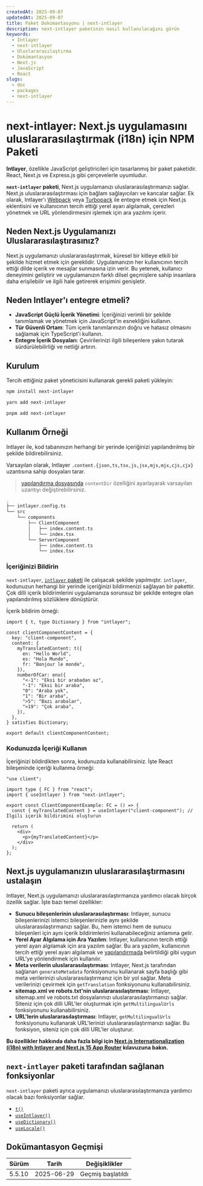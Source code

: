 ```yaml
---
createdAt: 2025-09-07
updatedAt: 2025-09-07
title: Paket Dokümantasyonu | next-intlayer
description: next-intlayer paketinin nasıl kullanılacağını görün
keywords:
  - Intlayer
  - next-intlayer
  - Uluslararasılaştırma
  - Dokümantasyon
  - Next.js
  - JavaScript
  - React
slugs:
  - doc
  - packages
  - next-intlayer
---
```


# next-intlayer: Next.js uygulamasını uluslararasılaştırmak (i18n) için NPM Paketi

**Intlayer**, özellikle JavaScript geliştiricileri için tasarlanmış bir paket paketidir. React, Next.js ve Express.js gibi çerçevelerle uyumludur.

**`next-intlayer` paketi**, Next.js uygulamanızı uluslararasılaştırmanızı sağlar. Next.js uluslararasılaştırması için bağlam sağlayıcıları ve kancalar sağlar. Ek olarak, Intlayer'ı [Webpack](https://webpack.js.org/) veya [Turbopack](https://nextjs.org/docs/app/api-reference/turbopack) ile entegre etmek için Next.js eklentisini ve kullanıcının tercih ettiği yerel ayarı algılamak, çerezleri yönetmek ve URL yönlendirmesini işlemek için ara yazılımı içerir.

## Neden Next.js Uygulamanızı Uluslararasılaştırasınız?

Next.js uygulamanızı uluslararasılaştırmak, küresel bir kitleye etkili bir şekilde hizmet etmek için gereklidir. Uygulamanızın her kullanıcının tercih ettiği dilde içerik ve mesajlar sunmasına izin verir. Bu yetenek, kullanıcı deneyimini geliştirir ve uygulamanızın farklı dilsel geçmişlere sahip insanlara daha erişilebilir ve ilgili hale getirerek erişimini genişletir.

## Neden Intlayer'ı entegre etmeli?

- **JavaScript Güçlü İçerik Yönetimi**: İçeriğinizi verimli bir şekilde tanımlamak ve yönetmek için JavaScript'in esnekliğini kullanın.
- **Tür Güvenli Ortam**: Tüm içerik tanımlarınızın doğru ve hatasız olmasını sağlamak için TypeScript'i kullanın.
- **Entegre İçerik Dosyaları**: Çevirilerinizi ilgili bileşenlere yakın tutarak sürdürülebilirliği ve netliği artırın.

## Kurulum

Tercih ettiğiniz paket yöneticisini kullanarak gerekli paketi yükleyin:

```bash packageManager="npm"
npm install next-intlayer
```

```bash packageManager="yarn"
yarn add next-intlayer
```

```bash packageManager="pnpm"
pnpm add next-intlayer
```

## Kullanım Örneği

Intlayer ile, kod tabanınızın herhangi bir yerinde içeriğinizi yapılandırılmış bir şekilde bildirebilirsiniz.

Varsayılan olarak, Intlayer `.content.{json,ts,tsx,js,jsx,mjs,mjx,cjs,cjx}` uzantısına sahip dosyaları tarar.

> [yapılandırma dosyasında](https://github.com/aymericzip/intlayer/blob/main/docs/docs/en/configuration.md) `contentDir` özelliğini ayarlayarak varsayılan uzantıyı değiştirebilirsiniz.

```bash codeFormat="typescript"
.
├── intlayer.config.ts
└── src
    └── components
        ├── ClientComponent
        │   ├── index.content.ts
        │   └── index.tsx
        └── ServerComponent
            ├── index.content.ts
            └── index.tsx
```

### İçeriğinizi Bildirin

`next-intlayer`, [`intlayer` paketi](https://github.com/aymericzip/intlayer/blob/main/docs/docs/en/packages/intlayer/index.md) ile çalışacak şekilde yapılmıştır. `intlayer`, kodunuzun herhangi bir yerinde içeriğinizi bildirmenizi sağlayan bir pakettir. Çok dilli içerik bildirimlerini uygulamanıza sorunsuz bir şekilde entegre olan yapılandırılmış sözlüklere dönüştürür.

İçerik bildirim örneği:

```tsx fileName="src/ClientComponent/index.content.ts" codeFormat="typescript"
import { t, type Dictionary } from "intlayer";

const clientComponentContent = {
  key: "client-component",
  content: {
    myTranslatedContent: t({
      en: "Hello World",
      es: "Hola Mundo",
      fr: "Bonjour le monde",
    }),
    numberOfCar: enu({
      "<-1": "Eksi bir arabadan az",
      "-1": "Eksi bir araba",
      "0": "Araba yok",
      "1": "Bir araba",
      ">5": "Bazı arabalar",
      ">19": "Çok araba",
    }),
  },
} satisfies Dictionary;

export default clientComponentContent;
```

### Kodunuzda İçeriği Kullanın

İçeriğinizi bildirdikten sonra, kodunuzda kullanabilirsiniz. İşte React bileşeninde içeriği kullanma örneği:

```tsx {4,7} fileName="src/components/ClientComponentExample.tsx" codeFormat="typescript"
"use client";

import type { FC } from "react";
import { useIntlayer } from "next-intlayer";

export const ClientComponentExample: FC = () => {
  const { myTranslatedContent } = useIntlayer("client-component"); // İlgili içerik bildirimini oluşturun

  return (
    <div>
      <p>{myTranslatedContent}</p>
    </div>
  );
};
```

## Next.js uygulamanızın uluslararasılaştırmasını ustalaşın

Intlayer, Next.js uygulamanızı uluslararasılaştırmanıza yardımcı olacak birçok özellik sağlar. İşte bazı temel özellikler:

- **Sunucu bileşenlerinin uluslararasılaştırması**: Intlayer, sunucu bileşenlerinizi istemci bileşenlerinizle aynı şekilde uluslararasılaştırmanızı sağlar. Bu, hem istemci hem de sunucu bileşenleri için aynı içerik bildirimlerini kullanabileceğiniz anlamına gelir.
- **Yerel Ayar Algılama için Ara Yazılım**: Intlayer, kullanıcının tercih ettiği yerel ayarı algılamak için ara yazılım sağlar. Bu ara yazılım, kullanıcının tercih ettiği yerel ayarı algılamak ve [yapılandırmada](https://github.com/aymericzip/intlayer/blob/main/docs/docs/en/configuration.md) belirtildiği gibi uygun URL'ye yönlendirmek için kullanılır.
- **Meta verilerin uluslararasılaştırması**: Intlayer, Next.js tarafından sağlanan `generateMetadata` fonksiyonunu kullanarak sayfa başlığı gibi meta verilerinizi uluslararasılaştırmanız için bir yol sağlar. Meta verilerinizi çevirmek için `getTranslation` fonksiyonunu kullanabilirsiniz.
- **sitemap.xml ve robots.txt'nin uluslararasılaştırması**: Intlayer, sitemap.xml ve robots.txt dosyalarınızı uluslararasılaştırmanızı sağlar. Siteniz için çok dilli URL'ler oluşturmak için `getMultilingualUrls` fonksiyonunu kullanabilirsiniz.
- **URL'lerin uluslararasılaştırması**: Intlayer, `getMultilingualUrls` fonksiyonunu kullanarak URL'lerinizi uluslararasılaştırmanızı sağlar. Bu fonksiyon, siteniz için çok dilli URL'ler oluşturur.

**Bu özellikler hakkında daha fazla bilgi için [Next.js Internationalization (i18n) with Intlayer and Next.js 15 App Router](https://github.com/aymericzip/intlayer/blob/main/docs/docs/en/intlayer_with_nextjs_15.md) kılavuzuna bakın.**

## `next-intlayer` paketi tarafından sağlanan fonksiyonlar

`next-intlayer` paketi ayrıca uygulamanızı uluslararasılaştırmanıza yardımcı olacak bazı fonksiyonlar sağlar.

- [`t()`](https://github.com/aymericzip/intlayer/blob/main/docs/docs/en/packages/next-intlayer/t.md)
- [`useIntlayer()`](https://github.com/aymericzip/intlayer/blob/main/docs/docs/en/packages/next-intlayer/useIntlayer.md)
- [`useDictionary()`](https://github.com/aymericzip/intlayer/blob/main/docs/docs/en/packages/next-intlayer/useDictionary.md)
- [`useLocale()`](https://github.com/aymericzip/intlayer/blob/main/docs/docs/en/packages/next-intlayer/useLocale.md)

## Dokümantasyon Geçmişi

| Sürüm  | Tarih      | Değişiklikler     |
| ------ | ---------- | ----------------- |
| 5.5.10 | 2025-06-29 | Geçmiş başlatıldı |

```

```
